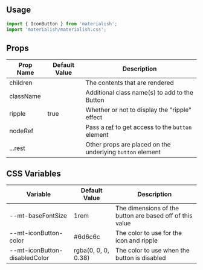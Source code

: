 ## Usage

```jsx
import { IconButton } from 'materialish';
import 'materialish/materialish.css';
```

## Props

| Prop Name | Default Value | Description                                                                                        |
| --------- | ------------- | -------------------------------------------------------------------------------------------------- |
| children  |               | The contents that are rendered                                                                     |
| className |               | Additional class name(s) to add to the Button                                                      |
| ripple    | true          | Whether or not to display the "ripple" effect                                                      |
| nodeRef   |               | Pass a [ref](https://reactjs.org/docs/refs-and-the-dom.html) to get access to the `button` element |
| ...rest   |               | Other props are placed on the underlying `button` element                                          |

## CSS Variables

| Variable                      | Default Value       | Description                                              |
| ----------------------------- | ------------------- | -------------------------------------------------------- |
| --mt-baseFontSize             | 1rem                | The dimensions of the button are based off of this value |
| --mt-iconButton-color         | #6d6c6c             | The color to use for the icon and ripple                 |
| --mt-iconButton-disabledColor | rgba(0, 0, 0, 0.38) | The color to use when the button is disabled             |
